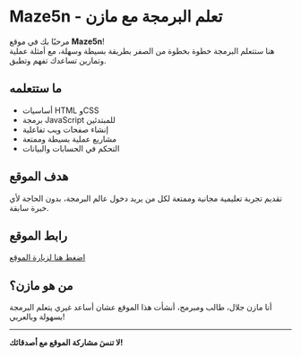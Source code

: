 # Maze5n - تعلم البرمجة مع مازن

مرحبًا بك في موقع **Maze5n**!  
هنا ستتعلم البرمجة خطوة بخطوة من الصفر بطريقة بسيطة وسهلة، مع أمثلة عملية وتمارين تساعدك تفهم وتطبق.

## ما ستتعلمه
- أساسيات HTML وCSS
- برمجة JavaScript للمبتدئين
- إنشاء صفحات ويب تفاعلية
- مشاريع عملية بسيطة وممتعة
- التحكم في الحسابات والبيانات

## هدف الموقع
تقديم تجربة تعليمية مجانية وممتعة لكل من يريد دخول عالم البرمجة، بدون الحاجة لأي خبرة سابقة.

## رابط الموقع
[اضغط هنا لزيارة الموقع](https://m1azen.github.io/Maze5n/html.html)

## من هو مازن؟
أنا مازن جلال، طالب ومبرمج، أنشأت هذا الموقع عشان أساعد غيري يتعلم البرمجة بسهولة وبالعربي!

---

**لا تنسَ مشاركة الموقع مع أصدقائك!**
